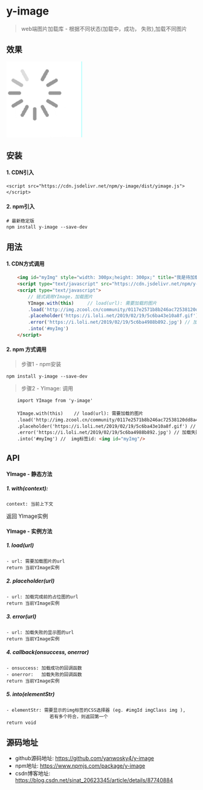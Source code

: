 # y-image

> web端图片加载库 - 根据不同状态(加载中，成功， 失败),加载不同图片

## 效果
<img src="https://github.com/yanwosky4/ImageBucket/blob/master/assets/loadingpic0.gif?raw=true" width="200" height="200" />

## 安装

#### 1. CDN引入
```
<script src="https://cdn.jsdelivr.net/npm/y-image/dist/yimage.js"></script>
```
#### 2. npm引入
```
# 最新稳定版
npm install y-image --save-dev
```
## 用法
#### 1. CDN方式调用
```html
	<img id="myImg" style="width: 300px;height: 300px;" title="我是待加载的图片"/>
	<script type="text/javascript" src="https://cdn.jsdelivr.net/npm/y-image/dist/yimage.js"></script>
	<script type="text/javascript">
		// 链式调用YImage，加载图片
		YImage.with(this)     // load(url): 需要加载的图片
		.load('http://img.zcool.cn/community/0117e2571b8b246ac72538120dd8a4.jpg@1280w_1l_2o_100sh.jpg')
        .placeholder('https://i.loli.net/2019/02/19/5c6ba43e10a8f.gif') // 加载完成前的占位图
        .error('https://i.loli.net/2019/02/19/5c6ba4988b892.jpg') // 加载失败的显示图
		.into('#myImg')
	</script>
```

#### 2. npm 方式调用
> 步骤1 - npm安装
```
npm install y-image --save-dev
```
> 步骤2 - YImage: 调用
```html
    import YImage from 'y-image'
    
    YImage.with(this)    // load(url): 需要加载的图片
    .load('http://img.zcool.cn/community/0117e2571b8b246ac72538120dd8a4.jpg@1280w_1l_2o_100sh.jpg')
    .placeholder('https://i.loli.net/2019/02/19/5c6ba43e10a8f.gif') // 加载完成前的占位图
    .error('https://i.loli.net/2019/02/19/5c6ba4988b892.jpg') // 加载失败的显示图
    .into('#myImg') //  img标签id: <img id="myImg"/>
```

## API
#### YImage - 静态方法
##### 1. with(context):
    context: 当前上下文
  返回 YImage实例
#### YImage - 实例方法
##### 1. load(url)
```
- url: 需要加载图片的url
return 当前YImage实例
```
##### 2. placeholder(url)
```
- url: 加载完成前的占位图的url
return 当前YImage实例 
``` 
##### 3. error(url)
```
- url: 加载失败的显示图的url
return 当前YImage实例
```
##### 4. callback(onsuccess, onerror)
```
- onsuccess: 加载成功的回调函数
- onerror:   加载失败的回调函数
return 当前YImage实例
```
##### 5. into(elementStr)
```
- elementStr: 需要显示的img标签的CSS选择器 (eg. #imgId imgClass img ),
                若有多个符合，则返回第一个
return void
```

## 源码地址
* github源码地址: https://github.com/yanwosky4/y-image
* npm地址: https://www.npmjs.com/package/y-image
* csdn博客地址: https://blog.csdn.net/sinat_20623345/article/details/87740884